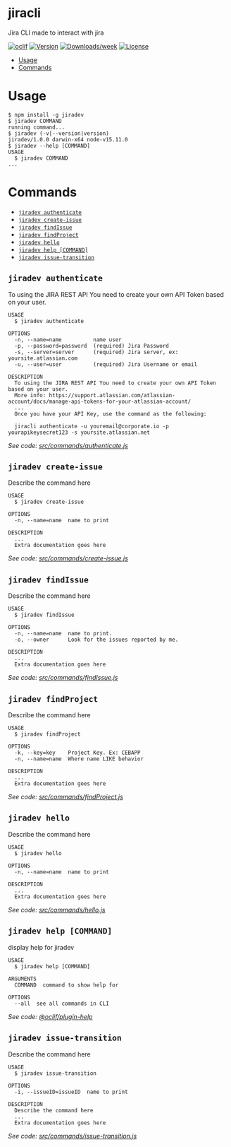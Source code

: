 jiracli
=======

Jira CLI made to interact with jira

[![oclif](https://img.shields.io/badge/cli-oclif-brightgreen.svg)](https://oclif.io)
[![Version](https://img.shields.io/npm/v/jiracli.svg)](https://npmjs.org/package/jiracli)
[![Downloads/week](https://img.shields.io/npm/dw/jiracli.svg)](https://npmjs.org/package/jiracli)
[![License](https://img.shields.io/npm/l/jiracli.svg)](https://github.com/https://github.com/FlavioAandres/jiracli/jiracli/blob/master/package.json)

<!-- toc -->
* [Usage](#usage)
* [Commands](#commands)
<!-- tocstop -->
# Usage
<!-- usage -->
```sh-session
$ npm install -g jiradev
$ jiradev COMMAND
running command...
$ jiradev (-v|--version|version)
jiradev/1.0.0 darwin-x64 node-v15.11.0
$ jiradev --help [COMMAND]
USAGE
  $ jiradev COMMAND
...
```
<!-- usagestop -->
# Commands
<!-- commands -->
* [`jiradev authenticate`](#jiradev-authenticate)
* [`jiradev create-issue`](#jiradev-create-issue)
* [`jiradev findIssue`](#jiradev-findissue)
* [`jiradev findProject`](#jiradev-findproject)
* [`jiradev hello`](#jiradev-hello)
* [`jiradev help [COMMAND]`](#jiradev-help-command)
* [`jiradev issue-transition`](#jiradev-issue-transition)

## `jiradev authenticate`

To using the JIRA REST API You need to create your own API Token based on your user. 

```
USAGE
  $ jiradev authenticate

OPTIONS
  -n, --name=name          name user
  -p, --password=password  (required) Jira Password
  -s, --server=server      (required) Jira server, ex: yoursite.atlassian.com
  -u, --user=user          (required) Jira Username or email

DESCRIPTION
  To using the JIRA REST API You need to create your own API Token based on your user. 
  More info: https://support.atlassian.com/atlassian-account/docs/manage-api-tokens-for-your-atlassian-account/
  ...
  Once you have your API Key, use the command as the following: 

  jiracli authenticate -u youremail@corporate.io -p yourapikeysecret123 -s yoursite.atlassian.net
```

_See code: [src/commands/authenticate.js](https://github.com/FlavioAandres/jiracli/blob/v1.0.0/src/commands/authenticate.js)_

## `jiradev create-issue`

Describe the command here

```
USAGE
  $ jiradev create-issue

OPTIONS
  -n, --name=name  name to print

DESCRIPTION
  ...
  Extra documentation goes here
```

_See code: [src/commands/create-issue.js](https://github.com/FlavioAandres/jiracli/blob/v1.0.0/src/commands/create-issue.js)_

## `jiradev findIssue`

Describe the command here

```
USAGE
  $ jiradev findIssue

OPTIONS
  -n, --name=name  name to print.
  -o, --owner      Look for the issues reported by me.

DESCRIPTION
  ...
  Extra documentation goes here
```

_See code: [src/commands/findIssue.js](https://github.com/FlavioAandres/jiracli/blob/v1.0.0/src/commands/findIssue.js)_

## `jiradev findProject`

Describe the command here

```
USAGE
  $ jiradev findProject

OPTIONS
  -k, --key=key    Project Key. Ex: CEBAPP
  -n, --name=name  Where name LIKE behavior

DESCRIPTION
  ...
  Extra documentation goes here
```

_See code: [src/commands/findProject.js](https://github.com/FlavioAandres/jiracli/blob/v1.0.0/src/commands/findProject.js)_

## `jiradev hello`

Describe the command here

```
USAGE
  $ jiradev hello

OPTIONS
  -n, --name=name  name to print

DESCRIPTION
  ...
  Extra documentation goes here
```

_See code: [src/commands/hello.js](https://github.com/FlavioAandres/jiracli/blob/v1.0.0/src/commands/hello.js)_

## `jiradev help [COMMAND]`

display help for jiradev

```
USAGE
  $ jiradev help [COMMAND]

ARGUMENTS
  COMMAND  command to show help for

OPTIONS
  --all  see all commands in CLI
```

_See code: [@oclif/plugin-help](https://github.com/oclif/plugin-help/blob/v3.2.2/src/commands/help.ts)_

## `jiradev issue-transition`

Describe the command here

```
USAGE
  $ jiradev issue-transition

OPTIONS
  -i, --issueID=issueID  name to print

DESCRIPTION
  Describe the command here
  ...
  Extra documentation goes here
```

_See code: [src/commands/issue-transition.js](https://github.com/FlavioAandres/jiracli/blob/v1.0.0/src/commands/issue-transition.js)_
<!-- commandsstop -->
